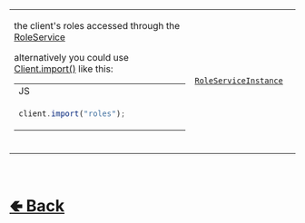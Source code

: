 <table>
<tr><td>

the client's roles accessed through the [RoleService](https://github.com/shysolocup/noscord.js/wiki/RoleService) 

alternatively you could use [Client.import()](https://github.com/shysolocup/noscord.js/wiki/Client.import()) like this:
<table>

<tr><td> JS </td></tr>
<tr><td>

```js
client.import("roles");            
```


</tr></td>
</table>
<br>

</td><td> 

[`RoleServiceInstance`](https://github.com/shysolocup/noscord.js/wiki/RoleService)

</td><td>

- [src / Client / index.js](https://github.com/shysolocup/noscord.js/blob/main/src/Client/index.js)
- [src / Services / RoleService](https://github.com/shysolocup/noscord.js/tree/main/src/Services/RoleService)

</td></tr>

</table>

<br> <h1> [🢀 Back](https://github.com/shysolocup/noscord.js/wiki/Client-Elements) </h1>